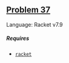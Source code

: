 ## [Problem 37](https://projecteuler.net/problem=37)

Language: Racket v7.9

##### Requires

- [`racket`](https://racket-lang.org/)
